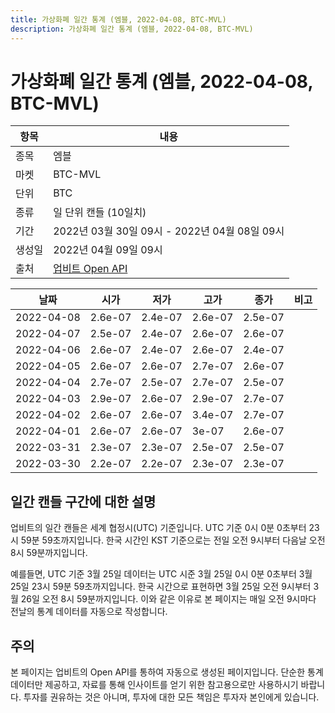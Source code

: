 ```yaml
---
title: 가상화폐 일간 통계 (엠블, 2022-04-08, BTC-MVL)
description: 가상화폐 일간 통계 (엠블, 2022-04-08, BTC-MVL)
---
```



가상화폐 일간 통계 (엠블, 2022-04-08, BTC-MVL)
===

|항목|내용|
|--|--|
|종목|엠블|
|마켓|BTC-MVL|
|단위|BTC|
|종류|일 단위 캔들 (10일치)|
|기간|2022년 03월 30일 09시 - 2022년 04월 08일 09시|
|생성일|2022년 04월 09일 09시|
|출처|[업비트 Open API](https://docs.upbit.com)|


|날짜|시가|저가|고가|종가|비고|
|--|--|--|--|--|--|
|2022-04-08|2.6e-07|2.4e-07|2.6e-07|2.5e-07|    |
|2022-04-07|2.5e-07|2.4e-07|2.6e-07|2.6e-07|    |
|2022-04-06|2.6e-07|2.4e-07|2.6e-07|2.4e-07|    |
|2022-04-05|2.6e-07|2.6e-07|2.7e-07|2.6e-07|    |
|2022-04-04|2.7e-07|2.5e-07|2.7e-07|2.5e-07|    |
|2022-04-03|2.9e-07|2.6e-07|2.9e-07|2.7e-07|    |
|2022-04-02|2.6e-07|2.6e-07|3.4e-07|2.7e-07|    |
|2022-04-01|2.6e-07|2.6e-07|3e-07|2.6e-07|    |
|2022-03-31|2.3e-07|2.3e-07|2.5e-07|2.5e-07|    |
|2022-03-30|2.2e-07|2.2e-07|2.3e-07|2.3e-07|    |


일간 캔들 구간에 대한 설명
---


업비트의 일간 캔들은 세계 협정시(UTC) 기준입니다. 
UTC 기준 0시 0분 0초부터 23시 59분 59초까지입니다. 
한국 시간인 KST 기준으로는 전일 오전 9시부터 다음날 오전 8시 59분까지입니다. 


예를들면, UTC 기준 3월 25일 데이터는 UTC 시준 3월 25일 0시 0분 0초부터 3월 25일 23시 59분 59초까지입니다. 
한국 시간으로 표현하면 3월 25일 오전 9시부터 3월 26일 오전 8시 59분까지입니다. 
이와 같은 이유로 본 페이지는 매일 오전 9시마다 전날의 통계 데이터를 자동으로 작성합니다. 


주의
---


본 페이지는 업비트의 Open API를 통하여 자동으로 생성된 페이지입니다. 
단순한 통계 데이터만 제공하고, 자료를 통해 인사이트를 얻기 위한 참고용으로만 사용하시기 바랍니다. 
투자를 권유하는 것은 아니며, 투자에 대한 모든 책임은 투자자 본인에게 있습니다. 
